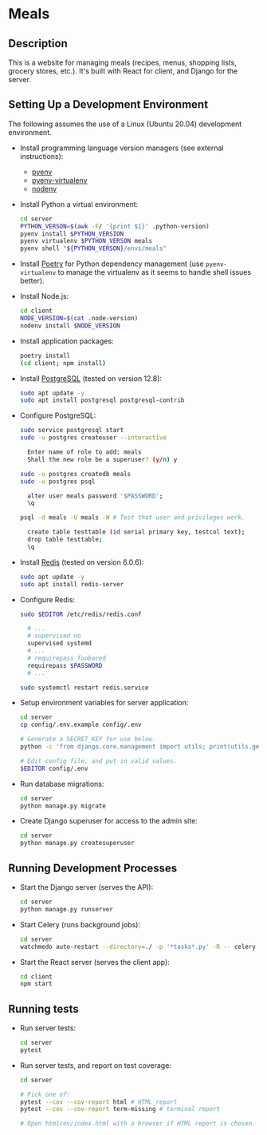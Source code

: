 # Meals

## Description

This is a website for managing meals (recipes, menus, shopping lists, grocery
stores, etc.). It's built with React for client, and Django for the server.

## Setting Up a Development Environment

The following assumes the use of a Linux (Ubuntu 20.04) development environment.

- Install programming language version managers (see external instructions):

  - [pyenv](https://github.com/pyenv/pyenv)
  - [pyenv-virtualenv](https://github.com/pyenv/pyenv-virtualenv)
  - [nodenv](https://github.com/nodenv/nodenv)

- Install Python a virtual environment:

  ```sh
  cd server
  PYTHON_VERSON=$(awk -F/ '{print $1}' .python-version)
  pyenv install $PYTHON_VERSION
  pyenv virtualenv $PYTHON_VERSON meals
  pyenv shell "${PYTHON_VERSON}/envs/meals"
  ```

- Install [Poetry](https://python-poetry.org) for Python dependency management
  (use `pyenv-virtualenv` to manage the virtualenv as it seems to handle shell
  issues better).

- Install Node.js:

  ```sh
  cd client
  NODE_VERSION=$(cat .node-version)
  nodenv install $NODE_VERSION
  ```

- Install application packages:

  ```sh
  poetry install
  (cd client; npm install)
  ```

- Install [PostgreSQL](https://www.postgresql.org/) (tested on version 12.8):

  ```sh
  sudo apt update -y
  sudo apt install postgresql postgresql-contrib
  ```

- Configure PostgreSQL:

  ```sh
  sudo service postgresql start
  sudo -u postgres createuser --interactive

    Enter name of role to add: meals
    Shall the new role be a superuser? (y/n) y

  sudo -u postgres createdb meals
  sudo -u postgres psql

    alter user meals password '$PASSWORD';
    \q

  psql -d meals -U meals -W # Test that user and privileges work.

    create table testtable (id serial primary key, testcol text);
    drop table testtable;
    \q
  ```

- Install [Redis](https://redis.io/) (tested on version 6.0.6):

  ```sh
  sudo apt update -y
  sudo apt install redis-server
  ```

- Configure Redis:

  ```sh
  sudo $EDITOR /etc/redis/redis.conf

    # ...
    # supervised no
    supervised systemd
    # ...
    # requirepass foobared
    requirepass $PASSWORD
    # ...

  sudo systemctl restart redis.service
  ```

- Setup environment variables for server application:

  ```sh
  cd server
  cp config/.env.example config/.env

  # Generate a SECRET_KEY for use below.
  python -c 'from django.core.management import utils; print(utils.get_random_secret_key())'

  # Edit config file, and put in valid values.
  $EDITOR config/.env
  ```

- Run database migrations:

  ```sh
  cd server
  python manage.py migrate
  ```

- Create Django superuser for access to the admin site:

  ```sh
  cd server
  python manage.py createsuperuser
  ```

## Running Development Processes

- Start the Django server (serves the API):

  ```sh
  cd server
  python manage.py runserver
  ```

- Start Celery (runs background jobs):

  ```sh
  cd server
  watchmedo auto-restart --directory=./ -p '*tasks*.py' -R -- celery -A config worker -l INFO
  ```

- Start the React server (serves the client app):

  ```sh
  cd client
  npm start
  ```

## Running tests

- Run server tests:

  ```sh
  cd server
  pytest
  ```

- Run server tests, and report on test coverage:

  ```sh
  cd server

  # Pick one of:
  pytest --cov --cov-report html # HTML report
  pytest --cov --cov-report term-missing # terminal report

  # Open htmlcov/index.html with a browser if HTML report is chosen.
  ```

